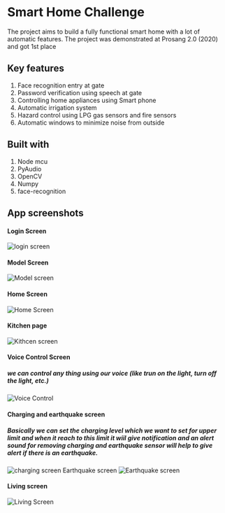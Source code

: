 # Smart Home Challenge

The project aims to build a fully functional smart home with a lot of automatic features.
The project was demonstrated at Prosang 2.0 (2020) and got 1st place

## Key features

1. Face recognition entry at gate
2. Password verification using speech at gate
3. Controlling home appliances using Smart phone
4. Automatic irrigation system
5. Hazard control using LPG gas sensors and fire sensors
6. Automatic windows to minimize noise from outside

## Built with

1. Node mcu
2. PyAudio
3. OpenCV
4. Numpy
5. face-recognition

## App screenshots

#### Login Screen
![login screen](https://github.com/akstron/Smart-Home-Challenge/blob/main/Images/j.jpg)
#### Model Screen
![Model screen](https://github.com/akstron/Smart-Home-Challenge/blob/main/Images/model3.jpg)
#### Home Screen
![Home Screen](https://github.com/akstron/Smart-Home-Challenge/blob/main/Images/d.jpg)
#### Kitchen page
![Kithcen screen](https://github.com/akstron/Smart-Home-Challenge/blob/main/Images/a.jpg)
#### Voice Control Screen 
##### we can control any thing using our voice (like trun on the light, turn off the light, etc.)
![Voice Control](https://github.com/akstron/Smart-Home-Challenge/blob/main/Images/b.jpg)
#### Charging and earthquake screen
##### Basically we can set the charging level which we want to set for upper limit and when it reach to this limit it wiil give notification and an alert sound for removing charging and earthquake sensor will help to give alert if there is an earthquake.
![charging screen](https://github.com/akstron/Smart-Home-Challenge/blob/main/Images/e.jpg)
Earthquake screen
![Earthquake screen](https://github.com/akstron/Smart-Home-Challenge/blob/main/Images/k.jpg)
#### Living screen
![Living Screen](https://github.com/akstron/Smart-Home-Challenge/blob/main/Images/g.jpg)




